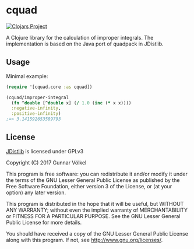 # cquad

[![Clojars Project](https://img.shields.io/clojars/v/cquad.svg)](https://clojars.org/cquad)

A Clojure library for the calculation of improper integrals.
The implementation is based on the Java port of quadpack in JDistlib.

## Usage

Minimal example:

```clojure
(require '[cquad.core :as cquad])

(cquad/improper-integral
  (fn ^double [^double x] (/ 1.0 (inc (* x x))))
  :negative-infinity,
  :positive-infinity)
;=> 3.141592653589793
```


## License

[JDistlib](http://jdistlib.sourceforge.net/) is licensed under GPLv3



Copyright (C) 2017 Gunnar Völkel

This program is free software: you can redistribute it and/or modify
it under the terms of the GNU Lesser General Public License as published by
the Free Software Foundation, either version 3 of the License, or
(at your option) any later version.

This program is distributed in the hope that it will be useful,
but WITHOUT ANY WARRANTY; without even the implied warranty of
MERCHANTABILITY or FITNESS FOR A PARTICULAR PURPOSE.  See the
GNU Lesser General Public License for more details.

You should have received a copy of the GNU Lesser General Public License
along with this program.  If not, see <http://www.gnu.org/licenses/>.
